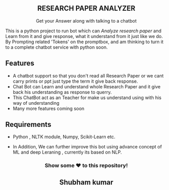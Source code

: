 <h2 align="center">RESEARCH PAPER ANALYZER  </h1>
<p align="center">Get your Answer along with talking to a chatbot</p>


<p>
This is a python project to run bot which can <em> Analyze research paper</em> and Learn from it and give response, what it understand from it just like we do. By Prompting related 'Tokens' on the promptbox, and am thinking to turn it to a complete chatbot service with python soon.

 </p>
 
 <h2>Features</h2>
<ul>
    <li>A chatbot support so that you don't read all Research Paper or we cant carry prints or ppt just type the term it give back response.</li>
    <li>Chat Bot can Learn and understand whole Research Paper and it give back his understanding as response to querry.</li>
    <li>This ChatBot act as an Teacher for make us understand using with his way of understanding</li>
    <li>Many more features coming soon</li>
    
</ul>
     




## Requirements

* Python , NLTK module, Numpy, Scikit-Learn etc.

* In Addition, We can further improve this bot using advance concept of ML and deep Leraning , currently its based on NLP.




<div align="center">
  
### Show some ❤️ to this repository!
## Shubham kumar
  
</div>